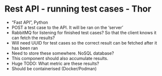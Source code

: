 # Rest API - running test cases - Thor

- “Fast API”, Python
- POST a test case to the API. It will be ran on the ‘server’
- RabbitMQ for listening for finished test cases? So that the client knows it can fetch the results?
- Will need UUID for test cases so the correct result can be fetched after it has been ran
- Need to store these somewhere. NoSQL database?
- This component should also accumulate results.
- Huge TODO: What metric are these results?
- Should be containerised (Docker/Podman)
